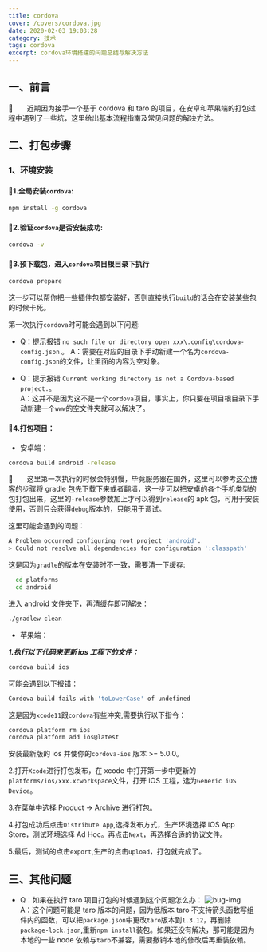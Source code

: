 ```yaml
---
title: cordova
cover: /covers/cordova.jpg
date: 2020-02-03 19:03:28
category: 技术
tags: cordova
excerpt: cordova环境搭建的问题总结与解决方法
---
```


## 一、前言

&emsp;&emsp;近期因为接手一个基于 cordova 和 taro 的项目，在安卓和苹果端的打包过程中遇到了一些坑，这里给出基本流程指南及常见问题的解决方法。

## 二、打包步骤

### 1、环境安装

#### 1.全局安装`cordova`:

```bash
npm install -g cordova
```

#### 2.验证`cordova`是否安装成功:

```bash
cordova -v
```

#### 3.预下载包，进入`cordova`项目根目录下执行

```bash
cordova prepare
```

这一步可以帮你把一些插件包都安装好，否则直接执行`build`的话会在安装某些包的时候卡死。

第一次执行`cordova`时可能会遇到以下问题:

- Q：提示报错 `no such file or directory open xxx\.config\cordova-config.json` 。
  A：需要在对应的目录下手动新建一个名为`cordova-config.json`的文件，让里面的内容为空对象。

- Q：提示报错 `Current working directory is not a Cordova-based project.`。  
   A：这并不是因为这不是一个`cordova`项目，事实上，你只要在项目根目录下手动新建一个`www`的空文件夹就可以解决了。

#### 4.打包项目：

- 安卓端：

```bash
cordova build android -release
```

&emsp;&emsp;这里第一次执行的时候会特别慢，毕竟服务器在国外，这里可以参考<a href="https://blog.csdn.net/yanzisu_congcong/article/details/78020056?utm_source=blogxgwz2">这个博客</a>的步骤将 gradle 包先下载下来或者翻墙，这一步可以把安卓的各个手机类型的包打包出来，这里的`-release`参数加上才可以得到`release`的 apk 包，可用于安装使用，否则只会获得`debug`版本的，只能用于调试。

这里可能会遇到的问题：

```bash
A Problem occurred configuring root project 'android'.
> Could not resolve all dependencies for configuration ':classpath'
```

这是因为`gradle`的版本在安装时不一致，需要清一下缓存:

```bash
  cd platforms
  cd android
```

进入 android 文件夹下，再清缓存即可解决：

```bash
./gradlew clean
```

- 苹果端：

**_1.执行以下代码来更新 ios 工程下的文件：_**

```bash
cordova build ios
```

可能会遇到以下报错：

```bash
Cordova build fails with 'toLowerCase' of undefined
```

这是因为`xcode11`跟`cordova`有些冲突,需要执行以下指令：

```bash
cordova platform rm ios
cordova platform add ios@latest
```

安装最新版的 ios 并使你的`cordova-ios` 版本 >= 5.0.0。

2.打开`Xcode`进行打包发布，在 xcode 中打开第一步中更新的`platforms/ios/xxx.xcworkspace`文件，打开 iOS 工程，选为`Generic iOS Device`。

3.在菜单中选择 Product -> Archive 进行打包。

4.打包成功后点击`Distribute App`,选择发布方式，生产环境选择 iOS App Store，测试环境选择 Ad Hoc。再点击`Next`，再选择合适的协议文件。

5.最后，测试的点击`export`,生产的点击`upload`，打包就完成了。

## 三、其他问题

- Q：如果在执行 taro 项目打包的时候遇到这个问题怎么办：
  ![bug-img](/images/posts/cordova/taro-bug.jpg)  
  A：这个问题可能是 taro 版本的问题，因为低版本 taro 不支持箭头函数写组件内的函数，可以把`package.json`中更改`taro`版本到`1.3.12`，再删除`package-lock.json`,重新`npm install`装包。如果还没有解决，那可能是因为本地的一些 node 依赖与`taro`不兼容，需要撤销本地的修改后再重装依赖。

